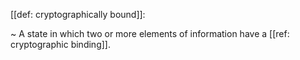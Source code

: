 [[def: cryptographically bound]]:

~ A state in which two or more elements of information have a [[ref: cryptographic binding]].

